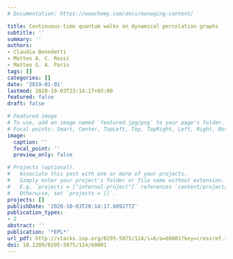 ```yaml
---
# Documentation: https://wowchemy.com/docs/managing-content/

title: Continuous-time quantum walks on dynamical percolation graphs
subtitle: ''
summary: ''
authors:
- Claudia Benedetti
- Matteo A. C. Rossi
- Matteo G. A. Paris
tags: []
categories: []
date: '2019-01-01'
lastmod: 2020-10-03T23:14:17+03:00
featured: false
draft: false

# Featured image
# To use, add an image named `featured.jpg/png` to your page's folder.
# Focal points: Smart, Center, TopLeft, Top, TopRight, Left, Right, BottomLeft, Bottom, BottomRight.
image:
  caption: ''
  focal_point: ''
  preview_only: false

# Projects (optional).
#   Associate this post with one or more of your projects.
#   Simply enter your project's folder or file name without extension.
#   E.g. `projects = ["internal-project"]` references `content/project/deep-learning/index.md`.
#   Otherwise, set `projects = []`.
projects: []
publishDate: '2020-10-03T20:14:17.609277Z'
publication_types:
- 2
abstract: ''
publication: '*EPL*'
url_pdf: http://stacks.iop.org/0295-5075/124/i=6/a=60001?key=crossref.38eaf1be8000238120d5a3d8d309e9ca
doi: 10.1209/0295-5075/124/60001
---
```


